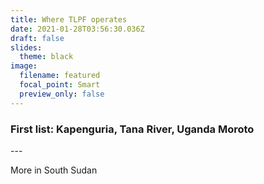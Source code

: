 ```yaml
---
title: Where TLPF operates
date: 2021-01-28T03:56:30.036Z
draft: false
slides:
  theme: black
image:
  filename: featured
  focal_point: Smart
  preview_only: false
---
```

### First list: Kapenguria, Tana River, Uganda Moroto

\---

More in South Sudan
